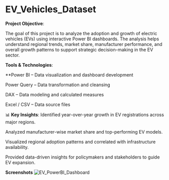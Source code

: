 # EV_Vehicles_Dataset
**Project Objective**:

The goal of this project is to analyze the adoption and growth of electric vehicles (EVs) using interactive Power BI dashboards. The analysis helps understand regional trends, market share, manufacturer performance, and overall growth patterns to support strategic decision-making in the EV sector.

**Tools & Technologies**:

**Power BI – Data visualization and dashboard development

Power Query – Data transformation and cleansing

DAX – Data modeling and calculated measures

Excel / CSV – Data source files

📊 **Key Insights**:
Identified year-over-year growth in EV registrations across major regions.

Analyzed manufacturer-wise market share and top-performing EV models.

Visualized regional adoption patterns and correlated with infrastructure availability.

Provided data-driven insights for policymakers and stakeholders to guide EV expansion.

**Screenshots**
![EV_PowerBI_Dashboard](https://github.com/user-attachments/assets/c3f15d95-587e-4a24-8e42-106547b78298)
